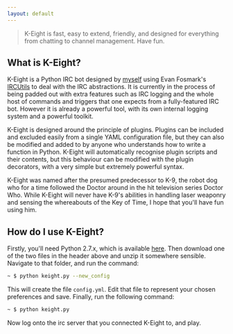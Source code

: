 ```yaml
---
layout: default
---
```


> K-Eight is fast, easy to extend, friendly, and designed for everything from chatting to channel management.
> Have fun.

## What is K-Eight?
K-Eight is a Python IRC bot designed by [myself][johz] using Evan Fosmark's [IRCUtils][ircutils] to deal with the IRC abstractions.  It is currently in the process of being padded out with extra features such as IRC logging and the whole host of commands and triggers that one expects from a fully-featured IRC bot.  However it is already a powerful tool, with its own internal logging system and a powerful toolkit.

[johz]: <http://johz.wordpress.com>
[ircutils]: <http://dev.guardedcode.com/projects/ircutils/>

K-Eight is designed around the principle of plugins.  Plugins can be included and excluded easily from a single YAML configuration file, but they can also be modified and added to by anyone who understands how to write a function in Python.  K-Eight will automatically recognise plugin scripts and their contents, but this behaviour can be modified with the plugin decorators, with a very simple but extremely powerful syntax.

K-Eight was named after the presumed predecessor to K-9, the robot dog who for a time followed the Doctor around in the hit television series Doctor Who.  While K-Eight will never have K-9's abilities in handling laser weaponry and sensing the whereabouts of the Key of Time, I hope that you'll have fun using him.

## How do I use K-Eight?
Firstly, you'll need Python 2.7.x, which is available [here][pydownload].  Then download one of the two files in the header above and unzip it somewhere sensible.  Navigate to that folder, and run the command:

``` bash
~ $ python keight.py --new_config
```

This will create the file `config.yml`.  Edit that file to represent your chosen preferences and save.  Finally, run the following command:

``` bash
~ $ python keight.py
```
    
Now log onto the irc server that you connected K-Eight to, and play.

[pydownload]: <http://www.python.org/getit/releases/2.7.4/#download>